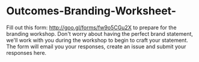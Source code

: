# Outcomes-Branding-Worksheet-
Fill out this form: http://goo.gl/forms/fw9o5CGu2X  to prepare for the branding workshop. Don't worry about having the perfect brand statement, we'll work with you during the workshop to begin to craft your statement. The form will email you your responses, create an issue and submit your responses here.

